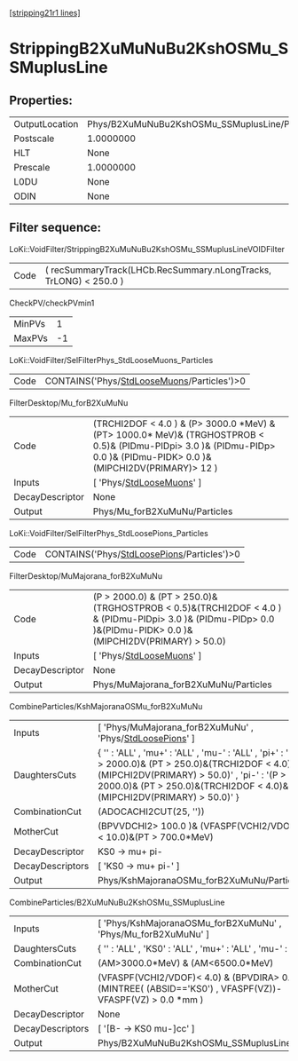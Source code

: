 [[stripping21r1 lines]](./stripping21r1-index)

# StrippingB2XuMuNuBu2KshOSMu_SSMuplusLine

## Properties:

|                |                                                |
|----------------|------------------------------------------------|
| OutputLocation | Phys/B2XuMuNuBu2KshOSMu_SSMuplusLine/Particles |
| Postscale      | 1.0000000                                      |
| HLT            | None                                           |
| Prescale       | 1.0000000                                      |
| L0DU           | None                                           |
| ODIN           | None                                           |

## Filter sequence:

LoKi::VoidFilter/StrippingB2XuMuNuBu2KshOSMu_SSMuplusLineVOIDFilter

|      |                                                                   |
|------|-------------------------------------------------------------------|
| Code | ( recSummaryTrack(LHCb.RecSummary.nLongTracks, TrLONG) \< 250.0 ) |

CheckPV/checkPVmin1

|        |     |
|--------|-----|
| MinPVs | 1   |
| MaxPVs | -1  |

LoKi::VoidFilter/SelFilterPhys_StdLooseMuons_Particles

|      |                                                                                              |
|------|----------------------------------------------------------------------------------------------|
| Code | CONTAINS('Phys/[StdLooseMuons](./stripping21r1-commonparticles-stdloosemuons)/Particles')\>0 |

FilterDesktop/Mu_forB2XuMuNu

|                 |                                                                                                                                                                                  |
|-----------------|----------------------------------------------------------------------------------------------------------------------------------------------------------------------------------|
| Code            | (TRCHI2DOF \< 4.0 ) & (P\> 3000.0 \*MeV) & (PT\> 1000.0\* MeV)& (TRGHOSTPROB \< 0.5)& (PIDmu-PIDpi\> 3.0 )& (PIDmu-PIDp\> 0.0 )& (PIDmu-PIDK\> 0.0 )& (MIPCHI2DV(PRIMARY)\> 12 ) |
| Inputs          | [ 'Phys/[StdLooseMuons](./stripping21r1-commonparticles-stdloosemuons)' ]                                                                                                      |
| DecayDescriptor | None                                                                                                                                                                             |
| Output          | Phys/Mu_forB2XuMuNu/Particles                                                                                                                                                    |

LoKi::VoidFilter/SelFilterPhys_StdLoosePions_Particles

|      |                                                                                              |
|------|----------------------------------------------------------------------------------------------|
| Code | CONTAINS('Phys/[StdLoosePions](./stripping21r1-commonparticles-stdloosepions)/Particles')\>0 |

FilterDesktop/MuMajorana_forB2XuMuNu

|                 |                                                                                                                                                                      |
|-----------------|----------------------------------------------------------------------------------------------------------------------------------------------------------------------|
| Code            | (P \> 2000.0) & (PT \> 250.0)& (TRGHOSTPROB \< 0.5)&(TRCHI2DOF \< 4.0 ) & (PIDmu-PIDpi\> 3.0 )& (PIDmu-PIDp\> 0.0 )&(PIDmu-PIDK\> 0.0 )&(MIPCHI2DV(PRIMARY) \> 50.0) |
| Inputs          | [ 'Phys/[StdLooseMuons](./stripping21r1-commonparticles-stdloosemuons)' ]                                                                                          |
| DecayDescriptor | None                                                                                                                                                                 |
| Output          | Phys/MuMajorana_forB2XuMuNu/Particles                                                                                                                                |

CombineParticles/KshMajoranaOSMu_forB2XuMuNu

|                  |                                                                                                                                                                                                                                  |
|------------------|----------------------------------------------------------------------------------------------------------------------------------------------------------------------------------------------------------------------------------|
| Inputs           | [ 'Phys/MuMajorana_forB2XuMuNu' , 'Phys/[StdLoosePions](./stripping21r1-commonparticles-stdloosepions)' ]                                                                                                                      |
| DaughtersCuts    | { '' : 'ALL' , 'mu+' : 'ALL' , 'mu-' : 'ALL' , 'pi+' : '(P \> 2000.0)& (PT \> 250.0)&(TRCHI2DOF \< 4.0)&(MIPCHI2DV(PRIMARY) \> 50.0)' , 'pi-' : '(P \> 2000.0)& (PT \> 250.0)&(TRCHI2DOF \< 4.0)&(MIPCHI2DV(PRIMARY) \> 50.0)' } |
| CombinationCut   | (ADOCACHI2CUT(25, ''))                                                                                                                                                                                                           |
| MotherCut        | (BPVVDCHI2\> 100.0 )& (VFASPF(VCHI2/VDOF) \< 10.0)&(PT \> 700.0\*MeV)                                                                                                                                                            |
| DecayDescriptor  | KS0 -\> mu+ pi-                                                                                                                                                                                                                  |
| DecayDescriptors | [ 'KS0 -\> mu+ pi-' ]                                                                                                                                                                                                          |
| Output           | Phys/KshMajoranaOSMu_forB2XuMuNu/Particles                                                                                                                                                                                       |

CombineParticles/B2XuMuNuBu2KshOSMu_SSMuplusLine

|                  |                                                                                                                |
|------------------|----------------------------------------------------------------------------------------------------------------|
| Inputs           | [ 'Phys/KshMajoranaOSMu_forB2XuMuNu' , 'Phys/Mu_forB2XuMuNu' ]                                               |
| DaughtersCuts    | { '' : 'ALL' , 'KS0' : 'ALL' , 'mu+' : 'ALL' , 'mu-' : 'ALL' }                                                 |
| CombinationCut   | (AM\>3000.0\*MeV) & (AM\<6500.0\*MeV)                                                                          |
| MotherCut        | (VFASPF(VCHI2/VDOF)\< 4.0) & (BPVDIRA\> 0.99)& (MINTREE( (ABSID=='KS0') , VFASPF(VZ))-VFASPF(VZ) \> 0.0 \*mm ) |
| DecayDescriptor  | None                                                                                                           |
| DecayDescriptors | [ '[B- -\> KS0 mu-]cc' ]                                                                                   |
| Output           | Phys/B2XuMuNuBu2KshOSMu_SSMuplusLine/Particles                                                                 |
